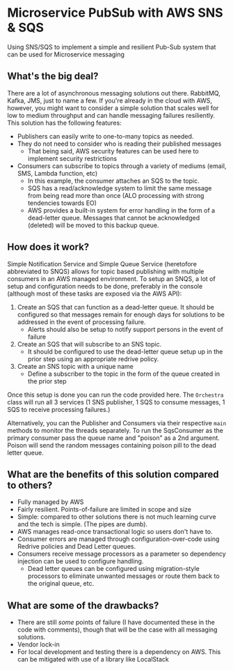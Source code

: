 # Microservice PubSub with AWS SNS & SQS
Using SNS/SQS to implement a simple and resilient Pub-Sub system that can be used for Microservice messaging

## What's the big deal?
There are a lot of asynchronous messaging solutions out there. RabbitMQ, Kafka, JMS, just to name a few. If you're already
in the cloud with AWS, however, you might want to consider a simple solution that scales well for low to medium throughput
and can handle messaging failures resiliently. This solution has the following features:

- Publishers can easily write to one-to-many topics as needed.
- They do not need to consider who is reading their published messages
  - That being said, AWS security features can be used here to implement security restrictions
- Consumers can subscribe to topics through a variety of mediums (email, SMS, Lambda function, etc)
  - In this example, the consumer attaches an SQS to the topic.
  - SQS has a read/acknowledge system to limit the same message from being read more than once (ALO 
  processing with strong tendencies towards EO)
  - AWS provides a built-in system for error handling in the form of a dead-letter queue. Messages that 
  cannot be acknowledged (deleted) will be moved to this backup queue.

## How does it work?
Simple Notification Service and Simple Queue Service (heretofore abbreviated to SNQS) allows for 
topic based publishing with multiple consumers in an AWS managed environment. To setup an SNQS, a lot of
setup and configuration needs to be done, preferably in the console (although most of these tasks are exposed
via the AWS API):
1. Create an SQS that can function as a dead-letter queue. It should be configured so that messages remain
for enough days for solutions to be addressed in the event of processing failure. 
    - Alerts should also be setup to notify support persons in the event of failure
2. Create an SQS that will subscribe to an SNS topic.
   - It should be configured to use the dead-letter queue setup up in the prior step using an appropriate
   redrive policy.
2. Create an SNS topic with a unique name
   - Define a subscriber to the topic in the form of the queue created in the prior step
   
Once this setup is done you can run the code provided here. The `Orchestra` class will run all 3 services
(1 SNS publisher, 1 SQS to consume messages, 1 SQS to receive processing failures.)

Alternatively, you can the Publisher and Consumers via their respective `main` methods to monitor the threads
separately. To run the SqsConsumer as the primary consumer pass the queue name and "poison" as a 2nd argument. Poison
will send the random messages containing poison pill to the dead letter queue.

## What are the benefits of this solution compared to others?
- Fully managed by AWS
- Fairly resilient. Points-of-failure are limited in scope and size
- Simple: compared to other solutions there is not much learning curve and the tech is simple. (The pipes are dumb).
- AWS manages read-once transactional logic so users don't have to.
- Consumer errors are managed through configuration-over-code using Redrive policies and Dead Letter queues.
- Consumers receive message processors as a parameter so dependency injection can be used to configure handling.
  - Dead letter queues can be configured using migration-style processors to eliminate unwanted messages or route them back to the original queue, etc.

## What are some of the drawbacks?
- There are still _some_ points of failure (I have documented these in the code with comments), though that will
be the case with all messaging solutions.
- Vendor lock-in
- For local development and testing there is a dependency on AWS. This can be mitigated with use of a 
library like LocalStack